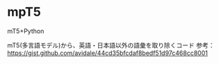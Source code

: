 # mpT5
mT5+Python


mT5(多言語モデル)から、英語・日本語以外の語彙を取り除くコード
参考：https://gist.github.com/avidale/44cd35bfcdaf8bedf51d97c468cc8001
